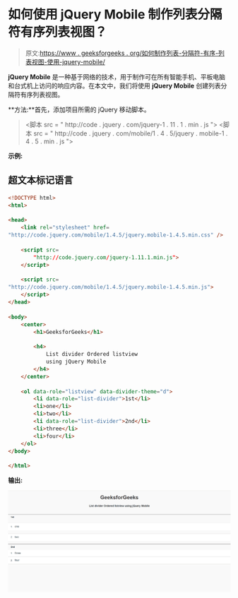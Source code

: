 # 如何使用 jQuery Mobile 制作列表分隔符有序列表视图？

> 原文:[https://www . geeksforgeeks . org/如何制作列表-分隔符-有序-列表视图-使用-jquery-mobile/](https://www.geeksforgeeks.org/how-to-make-list-dividers-ordered-listviews-using-jquery-mobile/)

**jQuery Mobile** 是一种基于网络的技术，用于制作可在所有智能手机、平板电脑和台式机上访问的响应内容。在本文中，我们将使用 **jQuery Mobile** 创建列表分隔符有序列表视图。

**方法:**首先，添加项目所需的 jQuery 移动脚本。

> <link rel="”stylesheet”" href="”http://code.jquery.com/mobile/1.4.5/jquery.mobile-1.4.5.min.css”/">
> <脚本 src = " http://code . jquery . com/jquery-1 . 11 . 1 . min . js "></脚本>
> <脚本 src = " http://code . jquery . com/mobile/1 . 4 . 5/jquery . mobile-1 . 4 . 5 . min . js "></脚本>

**示例:**

## 超文本标记语言

```html
<!DOCTYPE html>
<html>

<head>
    <link rel="stylesheet" href=
"http://code.jquery.com/mobile/1.4.5/jquery.mobile-1.4.5.min.css" />

    <script src=
        "http://code.jquery.com/jquery-1.11.1.min.js">
    </script>

    <script src=
"http://code.jquery.com/mobile/1.4.5/jquery.mobile-1.4.5.min.js">
    </script>
</head>

<body>
    <center>
        <h1>GeeksforGeeks</h1>

        <h4>
            List divider Ordered listview 
            using jQuery Mobile
        </h4>
    </center>

    <ol data-role="listview" data-divider-theme="d">
        <li data-role="list-divider">1st</li>
        <li>one</li>
        <li>two</li>
        <li data-role="list-divider">2nd</li>
        <li>three</li>
        <li>four</li>
    </ol>
</body>

</html>
```

**输出:**

![](img/eeb1f8c9393df51bca84ea169700b816.png)